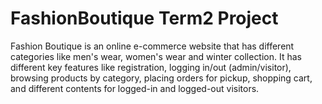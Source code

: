 # FashionBoutique Term2 Project
Fashion Boutique is an online e-commerce website that has different categories like men's wear, women's wear and winter collection. It has different key features like registration, logging in/out (admin/visitor), browsing products by category, placing orders for pickup, shopping cart, and different contents for logged-in and logged-out visitors.
